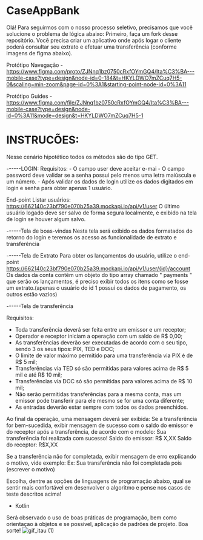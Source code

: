 # CaseAppBank
Olá! Para seguirmos com o nosso processo seletivo, precisamos que você solucione o problema de lógica abaixo:
Primeiro, faça um fork desse repositório.
Você precisa criar um aplicativo onde após logar o cliente poderá consultar seu extrato e efetuar uma transferência (conforme imagens de figma abaixo).

  Protótipo Navegação
    - https://www.figma.com/proto/ZJNnq1bz0750cRxfOYmGQ4/Ita%C3%BA---mobile-case?type=design&node-id=0-184&t=HKYLDWO7mZCuq7H5-0&scaling=min-zoom&page-id=0%3A1&starting-point-node-id=0%3A11
  
  
  Protótipo Guides
    - https://www.figma.com/file/ZJNnq1bz0750cRxfOYmGQ4/Ita%C3%BA---mobile-case?type=design&node-id=0%3A11&mode=design&t=HKYLDWO7mZCuq7H5-1

# INSTRUCÕES:
Nesse cenário hipotético todos os métodos são do tipo GET.


------LOGIN:
  Requisitos:
    - O campo user deve aceitar e-mai
    - O campo password deve validar se a senha possui pelo menos uma letra maiúscula e um número.
    - Após validar os dados de login utilize os dados digitados em login e senha para obter apenas 1 usuário.

End-point Listar usuários:
  https://662140c23bf790e070b25a39.mockapi.io/api/v1/user
  O último usuário logado deve ser salvo de forma segura localmente, e exibido na tela de login se houver algum salvo.

  

------Tela de boas-vindas
  Nesta tela será exibido os dados formatados do retorno do login e teremos os acesso as funcionalidade de extrato e transferência


------Tela de Extrato
  Para obter os lançamentos do usuário, utilize o end-point https://662140c23bf790e070b25a39.mockapi.io/api/v1/user/{id}/account
  Os dados da conta contêm um objeto do tipo array chamado " payments " que serão os lançamentos, é preciso exibir todos os       itens como se fosse um extrato.(apenas o usuário do id 1 possui os dados de pagamento, os outros estão vazios)

  

------Tela de transferência

Requisitos:
  - Toda transferência deverá ser feita entre um emissor e um receptor;
  - Operador e receptor iniciam a operação com um saldo de R$ 0,00;
  - As transferências deverão ser executadas de acordo com o seu tipo, sendo 3 os seus tipos: PIX, TED e DOC;
  - O limite de valor máximo permitido para uma transferência via PIX é de R$ 5 mil;
  - Transferências via TED só são permitidas para valores acima de R$ 5 mil e até R$ 10 mil;
  - Transferências via DOC só são permitidas para valores acima de R$ 10 mil;
  - Não serão permitidas transferências para a mesma conta, mas um emissor pode transferir para ele mesmo se for uma conta diferente;
  - As entradas deverão estar sempre com todos os dados preenchidos.

Ao final da operação, uma mensagem deverá ser exibida:
  Se a transferência for bem-sucedida, exibir mensagem de sucesso com o saldo do emissor e do receptor após a transferência, de acordo com o modelo:
  Sua transferência foi realizada com sucesso!
      Saldo do emissor: R$ X,XX
      Saldo do receptor: R$X,XX

  Se a transferência não for completada, exibir mensagem de erro explicando o motivo, vide exemplo:
    Ex: Sua transferência não foi completada pois (escrever o motivo)

Escolha, dentre as opções de linguagens de programação abaixo, qual se sentir mais confortável em desenvolver o algoritmo e pense nos casos de teste descritos acima!
  - Kotlin

Será observado o uso de boas práticas de programação, bem como orientaçao à objetos e se possível, aplicação de padrões de projeto.
Boa sorte!
![gif_itau (1)](https://github.com/user-attachments/assets/91abcc2d-3ea0-41bc-a388-820561838521)

